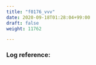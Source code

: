 ```yaml
---
title: "f0176_vvv"
date: 2020-09-18T01:28:04+99:00
draft: false
weight: 11762

---
```


### Log reference: <no value>

```
